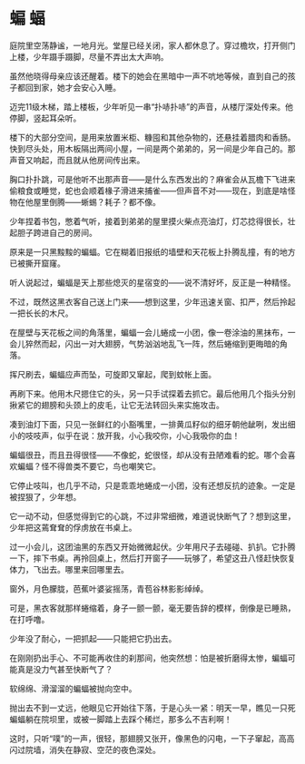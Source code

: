 # 蝙 蝠

庭院里空荡静谧，一地月光。堂屋已经关闭，家人都休息了。穿过檐坎，打开侧门上楼，少年蹑手蹑脚，尽量不弄出太大声响。 

虽然他晓得母亲应该还醒着。楼下的她会在黑暗中一声不吭地等候，直到自己的孩子都回到家，她才会安心入睡。 

迈完11级木梯，踏上楼板，少年听见一串“扑哧扑哧”的声音，从楼厅深处传来。他停脚，竖起耳朵听。 

楼下的大部分空间，是用来放置米柜、糠囤和其他杂物的，还悬挂着腊肉和香肠。快到尽头处，用木板隔出两间小屋，一间是两个弟弟的，另一间是少年自己的。那声音又响起，而且就从他房间传出来。 

胸口扑扑跳，可是他听不出那声音——是什么东西发出的？麻雀会从瓦檐下飞进来偷粮食或睡觉，蛇也会顺着椽子滑进来捕雀——但声音不对——现在，到底是啥怪物在他屋里倒腾——蜥蜴？耗子？都不像。 

少年捏着书包，憋着气听，接着到弟弟的屋里摸火柴点亮油灯，灯芯捻得很长，壮起胆子跨进自己的房间。 

原来是一只黑黢黢的蝙蝠。它在糊着旧报纸的墙壁和天花板上扑腾乱撞，有的地方已被撕开窟窿。 

听人说起过，蝙蝠是天上那些熄灭的星宿变的——说不清好坏，反正是一种精怪。 

不过，既然这黑衣客自己送上门来——想到这里，少年迅速关窗、扣严，然后拎起一把长长的木尺。 

在屋壁与天花板之间的角落里，蝙蝠一会儿蜷成一小团，像一卷涂油的黑抹布，一会儿猝然而起，闪出一对大翅膀，气势汹汹地乱飞一阵，然后蜷缩到更晦暗的角落。 

挥尺刷去，蝙蝠应声而坠，可旋即又窜起，爬到蚊帐上面。 

再刷下来。他用木尺摁住它的头，另一只手试探着去抓它。最后他用几个指头分别揪紧它的翅膀和头颈上的皮毛，让它无法转回头来实施攻击。 

凑到油灯下面，只见一张鲜红的小豁嘴里，一排黄瓜籽似的细牙朝他龇咧，发出细小的吱吱声，似乎在说：放开我，小心我咬你，小心我吸你的血！ 

蝙蝠很丑，而且丑得很怪——不像蛇，蛇很怪，却从没有丑陋难看的蛇。哪个会喜欢蝙蝠？怪不得兽类不要它，鸟也嘲笑它。 

它停止吱叫，也几乎不动，只是乖乖地蜷成一小团，没有还想反抗的迹象。一定是被捏狠了，少年想。 

它一动不动，但感觉得到它的心跳，不过非常细微，难道说快断气了？想到这里，少年把这蔫耷耷的俘虏放在书桌上。 

过一小会儿，这团油黑的东西又开始微微起伏。少年用尺子去碰碰、扒扒。它扑腾一下，摔下书桌。再拎回桌上，然后打开窗子——玩够了，希望这丑八怪赶快恢复体力，飞出去。哪里来回哪里去。 

窗外，月色朦胧，芭蕉叶婆娑摇荡，青苞谷林影影绰绰。 

可是，黑衣客就那样蜷缩着，身子一颤一颤，毫无要告辞的模样，倒像是已睡熟，在打呼噜。 

少年没了耐心，一把抓起——只能把它扔出去。 

在刚刚扔出手心、不可能再收住的刹那间，他突然想：怕是被折磨得太惨，蝙蝠可能真是没力气甚至快断气了？ 

软绵绵、滑溜溜的蝙蝠被抛向空中。 

抛出去不到一丈远，他眼见它开始往下落，于是心头一紧：明天一早，瞧见一只死蝙蝠躺在院坝里，或被一脚踏上去踩个稀烂，那多么不吉利啊！ 

这时，只听“噗”的一声，很轻，那翅膀又张开，像黑色的闪电，一下子窜起，高高闪过院墙，消失在静寂、空茫的夜色深处。